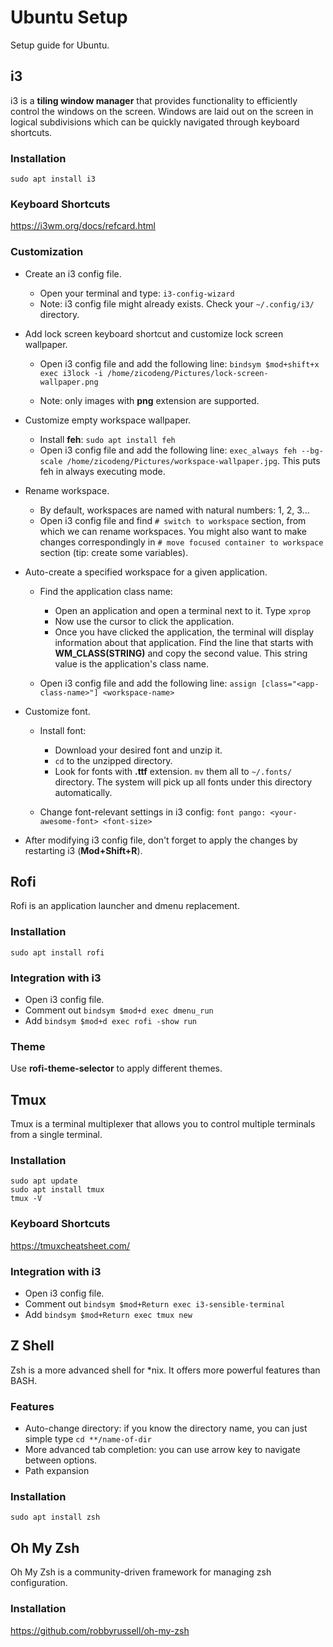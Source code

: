 # Ubuntu Setup

Setup guide for Ubuntu.

## i3

i3 is a **tiling window manager** that provides functionality to efficiently control the windows on the screen. Windows are laid out on the screen in logical subdivisions which can be quickly navigated through keyboard shortcuts.

### Installation

    sudo apt install i3

### Keyboard Shortcuts

https://i3wm.org/docs/refcard.html

### Customization

-   Create an i3 config file.

    -   Open your terminal and type: `i3-config-wizard`
    -   Note: i3 config file might already exists. Check your `~/.config/i3/` directory.

-   Add lock screen keyboard shortcut and customize lock screen wallpaper.

    -   Open i3 config file and add the following line: `bindsym $mod+shift+x exec i3lock -i /home/zicodeng/Pictures/lock-screen-wallpaper.png`

    -   Note: only images with **png** extension are supported.

-   Customize empty workspace wallpaper.

    -   Install **feh**: `sudo apt install feh`
    -   Open i3 config file and add the following line: `exec_always feh --bg-scale /home/zicodeng/Pictures/workspace-wallpaper.jpg`. This puts feh in always executing mode.

-   Rename workspace.

    -   By default, workspaces are named with natural numbers: 1, 2, 3...
    -   Open i3 config file and find `# switch to workspace` section, from which we can rename workspaces. You might also want to make changes correspondingly in `# move focused container to workspace` section (tip: create some variables).

-   Auto-create a specified workspace for a given application.

    -   Find the application class name:

        -   Open an application and open a terminal next to it. Type `xprop`
        -   Now use the cursor to click the application.
        -   Once you have clicked the application, the terminal will display information about that application. Find the line that starts with **WM_CLASS(STRING)** and copy the second value. This string value is the application's class name.

    -   Open i3 config file and add the following line: `assign [class="<app-class-name>"] <workspace-name>`

-   Customize font.

    -   Install font:

        -   Download your desired font and unzip it.
        -   `cd` to the unzipped directory.
        -   Look for fonts with **.ttf** extension. `mv` them all to `~/.fonts/` directory. The system will pick up all fonts under this directory automatically.

    -   Change font-relevant settings in i3 config: `font pango: <your-awesome-font> <font-size>`

-   After modifying i3 config file, don't forget to apply the changes by restarting i3 (**Mod+Shift+R**).

## Rofi

Rofi is an application launcher and dmenu replacement.

### Installation

    sudo apt install rofi

### Integration with i3

-   Open i3 config file.
-   Comment out `bindsym $mod+d exec dmenu_run`
-   Add `bindsym $mod+d exec rofi -show run`

### Theme

Use **rofi-theme-selector** to apply different themes.

## Tmux

Tmux is a terminal multiplexer that allows you to control multiple terminals from a single terminal.

### Installation

    sudo apt update
    sudo apt install tmux
    tmux -V

### Keyboard Shortcuts

https://tmuxcheatsheet.com/

### Integration with i3

-   Open i3 config file.
-   Comment out `bindsym $mod+Return exec i3-sensible-terminal`
-   Add `bindsym $mod+Return exec tmux new`

## Z Shell

Zsh is a more advanced shell for \*nix. It offers more powerful features than BASH.

### Features

-   Auto-change directory: if you know the directory name, you can just simple type `cd **/name-of-dir`
-   More advanced tab completion: you can use arrow key to navigate between options.
-   Path expansion

### Installation

    sudo apt install zsh

## Oh My Zsh

Oh My Zsh is a community-driven framework for managing zsh configuration.

### Installation

https://github.com/robbyrussell/oh-my-zsh
